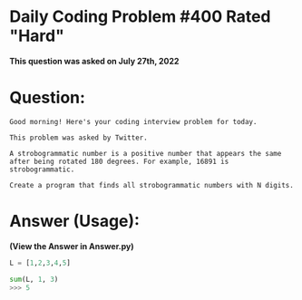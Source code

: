 # Daily Coding Problem #400 Rated "Hard"
<b>This question was asked on July 27th, 2022</b>

# Question:
```
Good morning! Here's your coding interview problem for today.

This problem was asked by Twitter.

A strobogrammatic number is a positive number that appears the same after being rotated 180 degrees. For example, 16891 is strobogrammatic.

Create a program that finds all strobogrammatic numbers with N digits.

```

# Answer (Usage):
<b>(View the Answer in Answer.py)</b>

```python
L = [1,2,3,4,5]

sum(L, 1, 3)
>>> 5
```